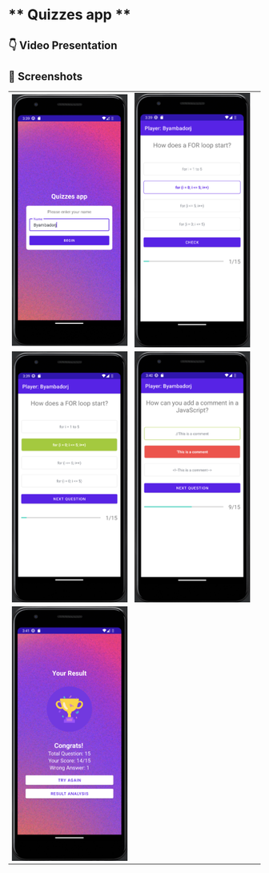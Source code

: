 # ** Quizzes app **

## 👇 Video Presentation

## 📸 Screenshots
||||
|:-----------------:|:---------------------------------------------------------:|:-----------------------------------------: |
| ![](screenshot/Flow-1.png) |  ![](screenshot/Flow-2.png) |
| ![](screenshot/Flow-3.png) |  ![](screenshot/Flow-4.png) |
| ![](screenshot/Flow-5.png) |
